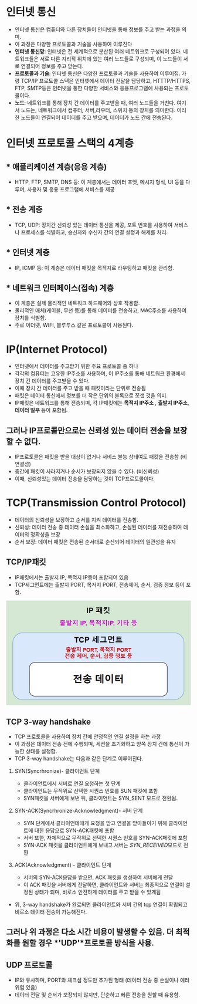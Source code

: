 # 인터넷 통신
* 인터넷 통신은 컴퓨터와 다른 장치들이 인터넷을 통해 정보를 주고 받는 과정을 의미.
* 이 과정은 다양한 프로토콜과 기술을 사용하여 이루진다 
* **인터넷 통신망**: 인터넷은 전 세계적으로 분산된 여러 네트워크로 구성되어 있다. 네트워크들은 서로 다른 지리적 위치에 있는 여러 노드들로 구성되며, 이 노드들이 서로 연결되어 정보를 주고 받는다.
* **프로토콜과 기술**: 인터넷 통신은 다양한 프로토콜과 기술을 사용하여 이루어짐. 가령 TCP/IP 프로토콜 스택은 인터넷에서 데이터 전달을 담당하고, HTTTP/HTTPS, FTP, SMTP등은 인터넷을 통한 다양한 서비스와 응용프로그램에 사용되는 프로토콜이다.
* **노드**: 네트워크를 통해 장치 간 데이터를 주고받을 때, 여러 노드들을 거친다. 여기서 노드는, 네트워크에서 컴퓨터, 서버,라우터, 스위치 등의 장치를 의미한다. 이러한 노드들이 연결되어 데이터를 주고 받으며, 데이터가 노드 간에 전송된다.

# 인터넷 프로토콜 스택의 4계층
## * **애플리케이션 계층(응용 계층)**
* HTTP, FTP, SMTP, DNS 등: 이 계층에서는 데이터 포맷, 메시지 형식, UI 등을 다루며, 사용자 및 응용 프로그램에 서비스를 제공
## * **전송 계층**
* TCP, UDP: 장치간 신뢰성 있는 데이터 통신을 제공, 포트 번호를 사용하여 서비스나 프로세스를 식별하고, 송신자와 수신자 간의 연결 설정과 해제를 처리. 
## * **인터넷 계층** 
* IP, ICMP 등: 이 계층은 데이터 패킷을 목적지로 라우팅하고 패킷을 관리함. 
## * **네트워크 인터페이스(접속) 계층**
* 이 계층은 실제 물리적인 네트워크 하드웨어와 상호 작용함.
* 물리적인 매체(케이블, 무선 등)를 통해 데이터를 전송하고, MAC주소를 사용하여 장치를 식별함.
* 주로 이더넷, WIFI, 블루투스 같은 프로토콜이 사용된다.



# IP(Internet Protocol)
* 인터넷에서 데이터를 주고받기 위한 주요 프로토콜 중 하나
* 각각의 컴퓨터는 고유한 IP주소를 사용하며, 이 IP주소를 통해 네트워크 환경에서 장치 간 데이터를 주고받을 수 있다.
* 이때 장치 간 데이터를 주고 받을 때 패킷이라는 단위로 전송됨
* 패킷은 데이터 통신에서 정보를 더 작은 단위의 블록으로 쪼갠 것을 의미.
* IP패킷은 네트워크를 통해 전송되며, 각 IP패킷에는 **목적지 IP주소** , **출발지 IP주소**, **데이터 일부** 등이 포함됨.

## 그러나 IP프로콜만으로는 신뢰성 있는 데이터 전송을 보장할 수 없다. 
* IP프로토콜은 패킷을 받을 대상이 없거나 서비스 불능 상태여도 패킷을 전송함 (비연결성)
* 중간에 패킷이 사라지거나 순서가 보장되지 않을 수 있다. (비신뢰성)
* 이때, 신뢰성있는 데이터 전송을 담당하는 것이 TCP프로토콜이다.

# TCP(Transmission Control Protocol)
* 데이터의 신뢰성을 보장하고 순서를 지켜 데이터를 전송함.
* 신뢰성: 데이터 전송 중 데이터 손실을 최소화하고, 손실된 데이터를 재전송하여 데이터의 정확성을 보장
* 순서 보장: 데이터 패킷은 전송된 순서대로 순신되어 데이터의 일관성을 유지

## TCP/IP패킷
* IP패킷에서는 출발지 IP, 목적지 IP등이 포함되어 있음
* TCP세그먼트에는 출발지 PORT, 목저지 PORT, 전송제어, 순서, 검증 정보 등이 포함.

![img.png](../img/TCP_IP패킷.png)

## TCP 3-way handshake
* TCP 프로토콜을 사용하여 장치 간에 안정적인 연결 설정을 하는 과정
* 이 과정은 데이터 전송 전에 수행되며, 세션을 초기화하고 양쪽 장치 간에 통신이 가능한 상태를 설정함.
*  TCP 3-way handshake는 다음과 같은 단계로 이루어진다.
1. SYN(Syncrhronize)- 클라이언트 단계
   * 클라이언트에서 서버로 연결 요청하는 첫 단계
   * 클라이언트는 무작위로 선택한 시퀀스 번호를 SUN 패킷에 포함
   * SYN패킷을 서버에게 보낸 뒤, 클라이언트는 SYN_SENT 모드로 전환됨.

2. SYN-ACK(Syncrhronize-Acknowledgment)- 서버 단계
    * SYN 단계에서 클라이언테에게 요청을 받고 연결을 받아들이기 위해 클라이언트에 대한 응답으로 SYN-ACK패킷에 포함
    * 서버 또한, 자체적으로 무작위로 선택한 시퀀스 번호를 SYN-ACK패킷에 포함
    * SYN-ACK 패킷을 클라이언트에게 보내고 서버는 *SYN_RECEIVED*모드로 전환

3. ACK(Acknowledgment) - 클라이언트 단계
    * 서버의 SYN-ACK응답을 받으면, ACK 패킷을 생성하여 서버에게 전달
    * 이 ACK 패킷을 서버에게 전달하면, 클라이언트와 서버는 최종적으로 연결이 설정된 상태가 되며, 비로소 안전하게 데이터를 주고 받을 수 있게됨
* 위, 3-way handshake가 완료되면 클라이언트와 서버 간의 tcp 연결이 확립되고 비로소 데이터 전송이 가능해진다. 

## 그러나 위 과정은 다소 시간 비용이 발생할 수 있음. 더 최적화를 원할 경우 *'UDP'*프로토콜 방식을 사용.


## UDP 프로토콜
* IP와 유사하며, PORT와 체크섬 정도만 추가된 형태 (데이터 전송 중 손실이나 에러 위험 있음)
* 데이터 전달 및 순서가 보장되지 않지만, 단순하고 빠른 전송을 원할 때 유용함.